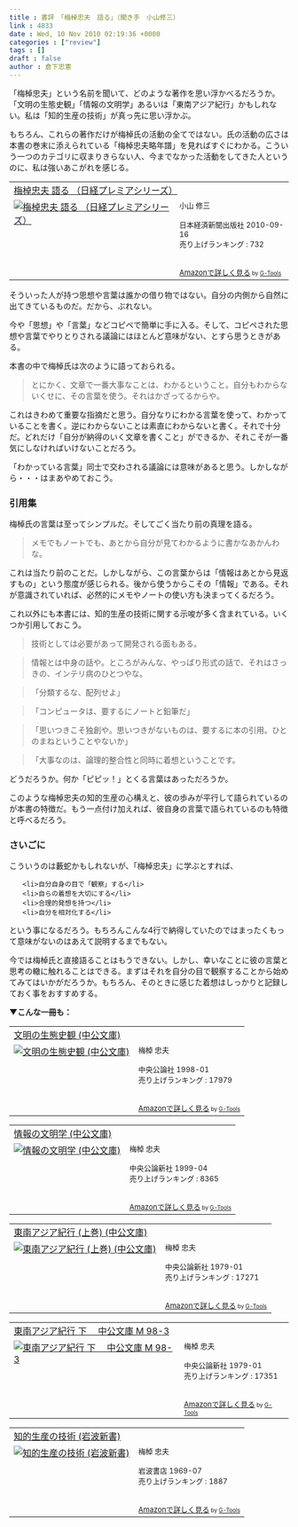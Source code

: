 ```yaml
---
title : 書評　「梅棹忠夫　語る」（聞き手　小山修三）
link : 4833
date : Wed, 10 Nov 2010 02:19:36 +0000
categories : ["review"]
tags : []
draft : false
author : 倉下忠憲
---
```


「梅棹忠夫」という名前を聞いて、どのような著作を思い浮かべるだろうか。「文明の生態史観」「情報の文明学」あるいは「東南アジア紀行」かもしれない。私は「知的生産の技術」が真っ先に思い浮かぶ。

もちろん、これらの著作だけが梅棹氏の活動の全てではない。氏の活動の広さは本書の巻末に添えられている「梅棹忠夫略年譜」を見ればすぐにわかる。こういう一つのカテゴリに収まりきらない人、今までなかった活動をしてきた人というのに、私は強いあこがれを感じる。

<table  border="0" cellpadding="5"><tr><td colspan="2"><a href="http://www.amazon.co.jp/%E6%A2%85%E6%A3%B9%E5%BF%A0%E5%A4%AB-%E8%AA%9E%E3%82%8B-%EF%BC%88%E6%97%A5%E7%B5%8C%E3%83%97%E3%83%AC%E3%83%9F%E3%82%A2%E3%82%B7%E3%83%AA%E3%83%BC%E3%82%BA%EF%BC%89-%E5%B0%8F%E5%B1%B1-%E4%BF%AE%E4%B8%89/dp/4532260973%3FSubscriptionId%3D15SMZCTB9V8NGR2TW082%26tag%3Drashita1000-22%26linkCode%3Dxm2%26camp%3D2025%26creative%3D165953%26creativeASIN%3D4532260973" target="_top">梅棹忠夫 語る （日経プレミアシリーズ）</a><img src="http://www.assoc-amazon.jp/e/ir?t=rashita1000-22&l=ur2&o=9" width="1" height="1" style="border: none;" alt="" /></td></tr><tr><td valign="top"><a href="http://www.amazon.co.jp/%E6%A2%85%E6%A3%B9%E5%BF%A0%E5%A4%AB-%E8%AA%9E%E3%82%8B-%EF%BC%88%E6%97%A5%E7%B5%8C%E3%83%97%E3%83%AC%E3%83%9F%E3%82%A2%E3%82%B7%E3%83%AA%E3%83%BC%E3%82%BA%EF%BC%89-%E5%B0%8F%E5%B1%B1-%E4%BF%AE%E4%B8%89/dp/4532260973%3FSubscriptionId%3D15SMZCTB9V8NGR2TW082%26tag%3Drashita1000-22%26linkCode%3Dxm2%26camp%3D2025%26creative%3D165953%26creativeASIN%3D4532260973" target="_top"><img src="http://ecx.images-amazon.com/images/I/314v5U1ND-L._SL160_.jpg" border="0" alt="梅棹忠夫 語る （日経プレミアシリーズ）" /></a></td><td valign="top"><font size="-1">小山 修三 <br /><br />日本経済新聞出版社  2010-09-16<br />売り上げランキング : 732<br /><br /><br /><a href="http://www.amazon.co.jp/%E6%A2%85%E6%A3%B9%E5%BF%A0%E5%A4%AB-%E8%AA%9E%E3%82%8B-%EF%BC%88%E6%97%A5%E7%B5%8C%E3%83%97%E3%83%AC%E3%83%9F%E3%82%A2%E3%82%B7%E3%83%AA%E3%83%BC%E3%82%BA%EF%BC%89-%E5%B0%8F%E5%B1%B1-%E4%BF%AE%E4%B8%89/dp/4532260973%3FSubscriptionId%3D15SMZCTB9V8NGR2TW082%26tag%3Drashita1000-22%26linkCode%3Dxm2%26camp%3D2025%26creative%3D165953%26creativeASIN%3D4532260973" target="_top">Amazonで詳しく見る</a></font><font size="-2"> by <a href="http://www.goodpic.com/mt/aws/index.html" >G-Tools</a></font></td></tr></table>

そういった人が持つ思想や言葉は誰かの借り物ではない。自分の内側から自然に出てきているものだ。だから、ぶれない。

今や「思想」や「言葉」などコピペで簡単に手に入る。そして、コピペされた思想や言葉でやりとりされる議論にはほとんど意味がない、とすら思うときがある。

本書の中で梅棹氏は次のように語っておられる。

<blockquote>
とにかく、文章で一番大事なことは、わかるということ。自分もわからないくせに、その言葉を使う。それはかざってるからや。
</blockquote>

これはきわめて重要な指摘だと思う。自分なりにわかる言葉を使って、わかっていることを書く。逆にわからないことは素直にわからないと書く。それで十分だ。どれだけ「自分が納得のいく文章を書くこと」ができるか、それこそが一番気にしなければいけないことだろう。

「わかっている言葉」同士で交わされる議論には意味があると思う。しかしながら・・・はまあやめておこう。

<h3>引用集</h3>
梅棹氏の言葉は至ってシンプルだ。そしてごく当たり前の真理を語る。

<blockquote>
メモでもノートでも、あとから自分が見てわかるように書かなあかんわな。
</blockquote>

これは当たり前のことだ。しかしながら、この言葉からは「情報はあとから見返すもの」という態度が感じられる。後から使うからこその「情報」である。それが意識されていれば、必然的にメモやノートの使い方も決まってくるだろう。

これ以外にも本書には、知的生産の技術に関する示唆が多く含まれている。いくつか引用しておこう。

<blockquote>
技術としては必要があって開発される面もある。
</blockquote>

<blockquote>
情報とは中身の話や。ところがみんな、やっぱり形式の話で、それはさっきの、インテリ病のひとつやな。
</blockquote>

<blockquote>
「分類するな、配列せよ」
</blockquote>

<blockquote>
「コンピュータは、要するにノートと鉛筆だ」
</blockquote>

<blockquote>
「思いつきこそ独創や。思いつきがないものは、要するに本の引用。ひとのまねということやないか」
</blockquote>

<blockquote>
「大事なのは、論理的整合性と同時に着想ということです。
</blockquote>

どうだろうか。何か「ピピッ！」とくる言葉はあっただろうか。

このような梅棹忠夫の知的生産の心構えと、彼の歩みが平行して語られているのが本書の特徴だ。もう一点付け加えれば、彼自身の言葉で語られているのも特徴と呼べるだろう。

<h3>さいごに</h3>
こういうのは藪蛇かもしれないが、「梅棹忠夫」に学ぶとすれば、
<ul>

	<li>自分自身の目で「観察」する</li>
	<li>自らの着想を大切にする</li>
	<li>合理的発想を持つ</li>
	<li>自分を相対化する</li>
</ul>


という事になるだろう。もちろんこんな4行で納得していたのではまったくもって意味がないのはあえて説明するまでもない。

今では梅棹氏と直接語ることはもうできない。しかし、幸いなことに彼の言葉と思考の轍に触れることはできる。まずはそれを自分の目で観察することから始めてみてはいかがだろうか。もちろん、そのときに感じた着想はしっかりと記録しておく事をおすすめする。

<strong>▼こんな一冊も：</strong>
<table  border="0" cellpadding="5"><tr><td colspan="2"><a href="http://www.amazon.co.jp/%E6%96%87%E6%98%8E%E3%81%AE%E7%94%9F%E6%85%8B%E5%8F%B2%E8%A6%B3-%E4%B8%AD%E5%85%AC%E6%96%87%E5%BA%AB-%E6%A2%85%E6%A3%B9-%E5%BF%A0%E5%A4%AB/dp/4122030374%3FSubscriptionId%3D15SMZCTB9V8NGR2TW082%26tag%3Drashita1000-22%26linkCode%3Dxm2%26camp%3D2025%26creative%3D165953%26creativeASIN%3D4122030374" target="_top">文明の生態史観 (中公文庫)</a><img src="http://www.assoc-amazon.jp/e/ir?t=rashita1000-22&l=ur2&o=9" width="1" height="1" style="border: none;" alt="" /></td></tr><tr><td valign="top"><a href="http://www.amazon.co.jp/%E6%96%87%E6%98%8E%E3%81%AE%E7%94%9F%E6%85%8B%E5%8F%B2%E8%A6%B3-%E4%B8%AD%E5%85%AC%E6%96%87%E5%BA%AB-%E6%A2%85%E6%A3%B9-%E5%BF%A0%E5%A4%AB/dp/4122030374%3FSubscriptionId%3D15SMZCTB9V8NGR2TW082%26tag%3Drashita1000-22%26linkCode%3Dxm2%26camp%3D2025%26creative%3D165953%26creativeASIN%3D4122030374" target="_top"><img src="http://ecx.images-amazon.com/images/I/51FW9ZV9V3L._SL160_.jpg" border="0" alt="文明の生態史観 (中公文庫)" /></a></td><td valign="top"><font size="-1">梅棹 忠夫 <br /><br />中央公論社  1998-01<br />売り上げランキング : 17979<br /><br /><br /><a href="http://www.amazon.co.jp/%E6%96%87%E6%98%8E%E3%81%AE%E7%94%9F%E6%85%8B%E5%8F%B2%E8%A6%B3-%E4%B8%AD%E5%85%AC%E6%96%87%E5%BA%AB-%E6%A2%85%E6%A3%B9-%E5%BF%A0%E5%A4%AB/dp/4122030374%3FSubscriptionId%3D15SMZCTB9V8NGR2TW082%26tag%3Drashita1000-22%26linkCode%3Dxm2%26camp%3D2025%26creative%3D165953%26creativeASIN%3D4122030374" target="_top">Amazonで詳しく見る</a></font><font size="-2"> by <a href="http://www.goodpic.com/mt/aws/index.html" >G-Tools</a></font></td></tr></table>

<table  border="0" cellpadding="5"><tr><td colspan="2"><a href="http://www.amazon.co.jp/%E6%83%85%E5%A0%B1%E3%81%AE%E6%96%87%E6%98%8E%E5%AD%A6-%E4%B8%AD%E5%85%AC%E6%96%87%E5%BA%AB-%E6%A2%85%E6%A3%B9-%E5%BF%A0%E5%A4%AB/dp/4122033985%3FSubscriptionId%3D15SMZCTB9V8NGR2TW082%26tag%3Drashita1000-22%26linkCode%3Dxm2%26camp%3D2025%26creative%3D165953%26creativeASIN%3D4122033985" target="_top">情報の文明学 (中公文庫)</a><img src="http://www.assoc-amazon.jp/e/ir?t=rashita1000-22&l=ur2&o=9" width="1" height="1" style="border: none;" alt="" /></td></tr><tr><td valign="top"><a href="http://www.amazon.co.jp/%E6%83%85%E5%A0%B1%E3%81%AE%E6%96%87%E6%98%8E%E5%AD%A6-%E4%B8%AD%E5%85%AC%E6%96%87%E5%BA%AB-%E6%A2%85%E6%A3%B9-%E5%BF%A0%E5%A4%AB/dp/4122033985%3FSubscriptionId%3D15SMZCTB9V8NGR2TW082%26tag%3Drashita1000-22%26linkCode%3Dxm2%26camp%3D2025%26creative%3D165953%26creativeASIN%3D4122033985" target="_top"><img src="http://ecx.images-amazon.com/images/I/51BEHGT7S2L._SL160_.jpg" border="0" alt="情報の文明学 (中公文庫)" /></a></td><td valign="top"><font size="-1">梅棹 忠夫 <br /><br />中央公論新社  1999-04<br />売り上げランキング : 8365<br /><br /><br /><a href="http://www.amazon.co.jp/%E6%83%85%E5%A0%B1%E3%81%AE%E6%96%87%E6%98%8E%E5%AD%A6-%E4%B8%AD%E5%85%AC%E6%96%87%E5%BA%AB-%E6%A2%85%E6%A3%B9-%E5%BF%A0%E5%A4%AB/dp/4122033985%3FSubscriptionId%3D15SMZCTB9V8NGR2TW082%26tag%3Drashita1000-22%26linkCode%3Dxm2%26camp%3D2025%26creative%3D165953%26creativeASIN%3D4122033985" target="_top">Amazonで詳しく見る</a></font><font size="-2"> by <a href="http://www.goodpic.com/mt/aws/index.html" >G-Tools</a></font></td></tr></table>

<table  border="0" cellpadding="5"><tr><td colspan="2"><a href="http://www.amazon.co.jp/%E6%9D%B1%E5%8D%97%E3%82%A2%E3%82%B8%E3%82%A2%E7%B4%80%E8%A1%8C-%E4%B8%8A%E5%B7%BB-%E4%B8%AD%E5%85%AC%E6%96%87%E5%BA%AB-%E6%A2%85%E6%A3%B9-%E5%BF%A0%E5%A4%AB/dp/4122006414%3FSubscriptionId%3D15SMZCTB9V8NGR2TW082%26tag%3Drashita1000-22%26linkCode%3Dxm2%26camp%3D2025%26creative%3D165953%26creativeASIN%3D4122006414" target="_top">東南アジア紀行 (上巻) (中公文庫)</a><img src="http://www.assoc-amazon.jp/e/ir?t=rashita1000-22&l=ur2&o=9" width="1" height="1" style="border: none;" alt="" /></td></tr><tr><td valign="top"><a href="http://www.amazon.co.jp/%E6%9D%B1%E5%8D%97%E3%82%A2%E3%82%B8%E3%82%A2%E7%B4%80%E8%A1%8C-%E4%B8%8A%E5%B7%BB-%E4%B8%AD%E5%85%AC%E6%96%87%E5%BA%AB-%E6%A2%85%E6%A3%B9-%E5%BF%A0%E5%A4%AB/dp/4122006414%3FSubscriptionId%3D15SMZCTB9V8NGR2TW082%26tag%3Drashita1000-22%26linkCode%3Dxm2%26camp%3D2025%26creative%3D165953%26creativeASIN%3D4122006414" target="_top"><img src="http://ecx.images-amazon.com/images/I/51mWqc9ytdL._SL160_.jpg" border="0" alt="東南アジア紀行 (上巻) (中公文庫)" /></a></td><td valign="top"><font size="-1">梅棹 忠夫 <br /><br />中央公論新社  1979-01<br />売り上げランキング : 17271<br /><br /><br /><a href="http://www.amazon.co.jp/%E6%9D%B1%E5%8D%97%E3%82%A2%E3%82%B8%E3%82%A2%E7%B4%80%E8%A1%8C-%E4%B8%8A%E5%B7%BB-%E4%B8%AD%E5%85%AC%E6%96%87%E5%BA%AB-%E6%A2%85%E6%A3%B9-%E5%BF%A0%E5%A4%AB/dp/4122006414%3FSubscriptionId%3D15SMZCTB9V8NGR2TW082%26tag%3Drashita1000-22%26linkCode%3Dxm2%26camp%3D2025%26creative%3D165953%26creativeASIN%3D4122006414" target="_top">Amazonで詳しく見る</a></font><font size="-2"> by <a href="http://www.goodpic.com/mt/aws/index.html" >G-Tools</a></font></td></tr></table>

<table  border="0" cellpadding="5"><tr><td colspan="2"><a href="http://www.amazon.co.jp/%E6%9D%B1%E5%8D%97%E3%82%A2%E3%82%B8%E3%82%A2%E7%B4%80%E8%A1%8C-%E4%B8%8B-%E4%B8%AD%E5%85%AC%E6%96%87%E5%BA%AB-M-98-3/dp/4122006422%3FSubscriptionId%3D15SMZCTB9V8NGR2TW082%26tag%3Drashita1000-22%26linkCode%3Dxm2%26camp%3D2025%26creative%3D165953%26creativeASIN%3D4122006422" target="_top">東南アジア紀行 下　   中公文庫 M 98-3</a><img src="http://www.assoc-amazon.jp/e/ir?t=rashita1000-22&l=ur2&o=9" width="1" height="1" style="border: none;" alt="" /></td></tr><tr><td valign="top"><a href="http://www.amazon.co.jp/%E6%9D%B1%E5%8D%97%E3%82%A2%E3%82%B8%E3%82%A2%E7%B4%80%E8%A1%8C-%E4%B8%8B-%E4%B8%AD%E5%85%AC%E6%96%87%E5%BA%AB-M-98-3/dp/4122006422%3FSubscriptionId%3D15SMZCTB9V8NGR2TW082%26tag%3Drashita1000-22%26linkCode%3Dxm2%26camp%3D2025%26creative%3D165953%26creativeASIN%3D4122006422" target="_top"><img src="http://ecx.images-amazon.com/images/I/51CDdFWanaL._SL160_.jpg" border="0" alt="東南アジア紀行 下　   中公文庫 M 98-3" /></a></td><td valign="top"><font size="-1">梅棹 忠夫 <br /><br />中央公論新社  1979-01<br />売り上げランキング : 17351<br /><br /><br /><a href="http://www.amazon.co.jp/%E6%9D%B1%E5%8D%97%E3%82%A2%E3%82%B8%E3%82%A2%E7%B4%80%E8%A1%8C-%E4%B8%8B-%E4%B8%AD%E5%85%AC%E6%96%87%E5%BA%AB-M-98-3/dp/4122006422%3FSubscriptionId%3D15SMZCTB9V8NGR2TW082%26tag%3Drashita1000-22%26linkCode%3Dxm2%26camp%3D2025%26creative%3D165953%26creativeASIN%3D4122006422" target="_top">Amazonで詳しく見る</a></font><font size="-2"> by <a href="http://www.goodpic.com/mt/aws/index.html" >G-Tools</a></font></td></tr></table>

<table  border="0" cellpadding="5"><tr><td colspan="2"><a href="http://www.amazon.co.jp/%E7%9F%A5%E7%9A%84%E7%94%9F%E7%94%A3%E3%81%AE%E6%8A%80%E8%A1%93-%E5%B2%A9%E6%B3%A2%E6%96%B0%E6%9B%B8-%E6%A2%85%E6%A3%B9-%E5%BF%A0%E5%A4%AB/dp/4004150930%3FSubscriptionId%3D15SMZCTB9V8NGR2TW082%26tag%3Drashita1000-22%26linkCode%3Dxm2%26camp%3D2025%26creative%3D165953%26creativeASIN%3D4004150930" target="_top">知的生産の技術 (岩波新書)</a><img src="http://www.assoc-amazon.jp/e/ir?t=rashita1000-22&l=ur2&o=9" width="1" height="1" style="border: none;" alt="" /></td></tr><tr><td valign="top"><a href="http://www.amazon.co.jp/%E7%9F%A5%E7%9A%84%E7%94%9F%E7%94%A3%E3%81%AE%E6%8A%80%E8%A1%93-%E5%B2%A9%E6%B3%A2%E6%96%B0%E6%9B%B8-%E6%A2%85%E6%A3%B9-%E5%BF%A0%E5%A4%AB/dp/4004150930%3FSubscriptionId%3D15SMZCTB9V8NGR2TW082%26tag%3Drashita1000-22%26linkCode%3Dxm2%26camp%3D2025%26creative%3D165953%26creativeASIN%3D4004150930" target="_top"><img src="http://ecx.images-amazon.com/images/I/41Q9KKMZYAL._SL160_.jpg" border="0" alt="知的生産の技術 (岩波新書)" /></a></td><td valign="top"><font size="-1">梅棹 忠夫 <br /><br />岩波書店  1969-07<br />売り上げランキング : 1887<br /><br /><br /><a href="http://www.amazon.co.jp/%E7%9F%A5%E7%9A%84%E7%94%9F%E7%94%A3%E3%81%AE%E6%8A%80%E8%A1%93-%E5%B2%A9%E6%B3%A2%E6%96%B0%E6%9B%B8-%E6%A2%85%E6%A3%B9-%E5%BF%A0%E5%A4%AB/dp/4004150930%3FSubscriptionId%3D15SMZCTB9V8NGR2TW082%26tag%3Drashita1000-22%26linkCode%3Dxm2%26camp%3D2025%26creative%3D165953%26creativeASIN%3D4004150930" target="_top">Amazonで詳しく見る</a></font><font size="-2"> by <a href="http://www.goodpic.com/mt/aws/index.html" >G-Tools</a></font></td></tr></table>


